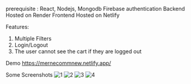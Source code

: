 prerequisite : React, Nodejs, Mongodb
Firebase authentication
Backend Hosted on Render
Frontend Hosted on Netlify

Features:
1. Multiple Filters
2. Login/Logout
3. The user cannot see the cart if they are logged out

Demo
https://mernecommnew.netlify.app/

Some Screenshots
![1](https://github.com/user-attachments/assets/a9095da2-aaee-4c40-adab-0a79b7b530f5)
![2](https://github.com/user-attachments/assets/30bdd497-5a81-4732-b928-c8d9bb98d3ee)
![3](https://github.com/user-attachments/assets/7958ed85-3f41-484b-ac06-a4749d024ac2)
![4](https://github.com/user-attachments/assets/7568e81f-c736-4ec9-ab38-4cc0a31122f3)
